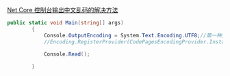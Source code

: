 [Net Core 控制台输出中文乱码的解决方法](http://www.cnblogs.com/94cool/p/5747941.html)

 
```cs
public static void Main(string[] args)
        {
            Console.OutputEncoding = System.Text.Encoding.UTF8;//第一种方式：指定编码
            //Encoding.RegisterProvider(CodePagesEncodingProvider.Instance);//第二种方式
            
            Console.Read();

        } 
```        